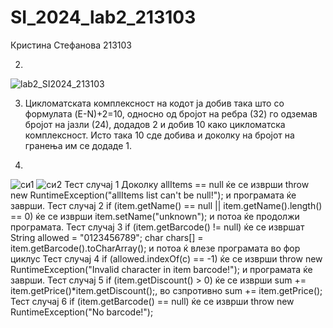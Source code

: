 # SI_2024_lab2_213103
Кристина Стефанова
213103

2.
![lab2_SI2024_213103](https://github.com/stefanovak51/SI_2024_lab2_213103/assets/109036969/2f8a5a17-d426-42e3-9f93-61fbf29ad992)

3. Цикломатската комплексност на кодот ја добив така што со формулата (E-N)+2=10, односно од бројот на ребра (32) го одземав бројот на јазли (24), додадов 2 и добив 10 како цикломатска комплексност. Исто така 10 сде добива и доколку на бројот на гранења им се додаде 1.

4. 
![си1](https://github.com/stefanovak51/SI_2024_lab2_213103/assets/109036969/0ed34b7c-8e21-45d1-abed-448197b12e75)
![си2](https://github.com/stefanovak51/SI_2024_lab2_213103/assets/109036969/a326ccaa-267c-490c-8b1d-c6f44750d2a4)
Тест случај 1
Доколку allItems == null ќе се изврши throw new RuntimeException("allItems list can't be null!"); и програмата ќе заврши.
Тест случај 2
if (item.getName() == null || item.getName().length() == 0) ќе се изврши item.setName("unknown"); и потоа ќе продолжи програмата.
Тест случај 3
if (item.getBarcode() != null) ќе се извршат
String allowed = "0123456789";
char chars[] = item.getBarcode().toCharArray(); и потоа ќ влезе програмата во фор циклус
Тест случај 4
if (allowed.indexOf(c) == -1) ќе се изврши throw new RuntimeException("Invalid character in item barcode!"); и програмата ќе заврши.
Тест случај 5
if (item.getDiscount() > 0) ќе се изврши   sum += item.getPrice()*item.getDiscount();, во сзпротивно  sum += item.getPrice();
Тест случај 6
if (item.getBarcode() == null) ќе се изврши                 throw new RuntimeException("No barcode!");



